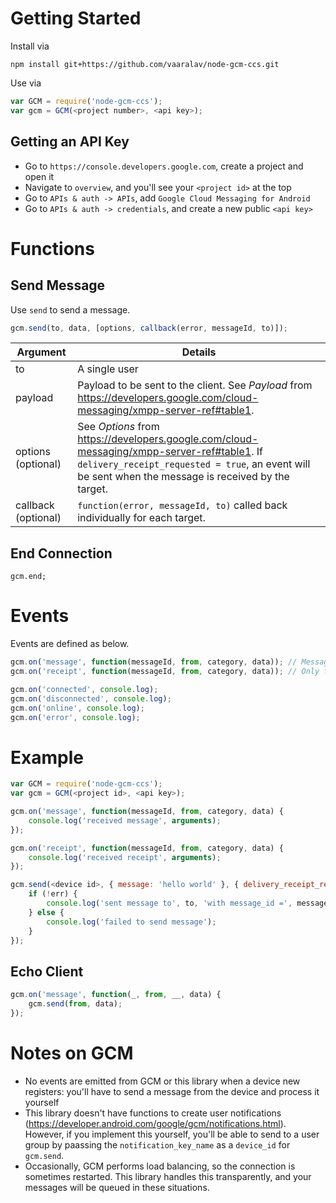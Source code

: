 Getting Started
===============
Install via
```
npm install git+https://github.com/vaaralav/node-gcm-ccs.git
```

Use via
```js
var GCM = require('node-gcm-ccs');
var gcm = GCM(<project number>, <api key>);
```

Getting an API Key
------------------
* Go to `https://console.developers.google.com`, create a project and open it
* Navigate to `overview`, and you'll see your `<project id>` at the top
* Go to `APIs & auth -> APIs`, add `Google Cloud Messaging for Android`
* Go to `APIs & auth -> credentials`, and create a new public `<api key>`

Functions
=========
Send Message
------------
Use `send` to send a message.
```js
gcm.send(to, data, [options, callback(error, messageId, to)]);
```
Argument            | Details
------------------- | -------
to                  | A single user
payload             | Payload to be sent to the client. See _Payload_ from  https://developers.google.com/cloud-messaging/xmpp-server-ref#table1.
options (optional)  | See _Options_ from https://developers.google.com/cloud-messaging/xmpp-server-ref#table1. If `delivery_receipt_requested = true`, an event will be sent when the message is received by the target.
callback (optional) | `function(error, messageId, to)` called back individually for each target.

End Connection
--------------
```
gcm.end;
```

Events
======
Events are defined as below.
```js
gcm.on('message', function(messageId, from, category, data)); // Messages received from client (excluding receipts)
gcm.on('receipt', function(messageId, from, category, data)); // Only fired for messages where options.delivery_receipt_requested = true

gcm.on('connected', console.log);
gcm.on('disconnected', console.log);
gcm.on('online', console.log);
gcm.on('error', console.log);
```

Example
=======
```js
var GCM = require('node-gcm-ccs');
var gcm = GCM(<project id>, <api key>);

gcm.on('message', function(messageId, from, category, data) {
	console.log('received message', arguments);
});

gcm.on('receipt', function(messageId, from, category, data) {
	console.log('received receipt', arguments);
});

gcm.send(<device id>, { message: 'hello world' }, { delivery_receipt_requested: true }, function(err, messageId, to) {
	if (!err) {
		console.log('sent message to', to, 'with message_id =', messageId);
	} else {
		console.log('failed to send message');
	}
});
```
Echo Client
-----------
```js
gcm.on('message', function(_, from, __, data) {
	gcm.send(from, data);
});
```

Notes on GCM
============
* No events are emitted from GCM or this library when a device new registers: you'll have to send a message from the device and process it yourself
* This library doesn't have functions to create user notifications (https://developer.android.com/google/gcm/notifications.html). However, if you implement this yourself, you'll be able to send to a user group by paassing the `notification_key_name` as a `device_id` for `gcm.send`.
* Occasionally, GCM performs load balancing, so the connection is sometimes restarted. This library handles this transparently, and your messages will be queued in these situations.
